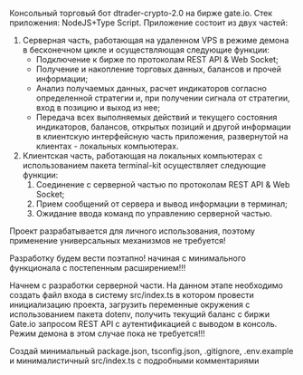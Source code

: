 Консольный торговый бот dtrader-crypto-2.0 на бирже gate.io.
Стек приложения: NodeJS+Type Script.
Приложение состоит из двух частей:

1. Серверная часть, работающая на удаленном VPS в режиме демона в бесконечном цикле и осуществляющая следующие функции:
   - Подключение к бирже по протоколам REST API & Web Socket;
   - Получение и накопление торговых данных, балансов и прочей информации;
   - Анализ получаемых данных, расчет индикаторов согласно определенной стратегии и, при получении сигнала от стратегии, вход в позицию и выход из нее;
   - Передача всех выполняемых действий и текущего состояния индикаторов, балансов, открытых позиций и другой информации в клиентскую интерфейсную часть приложения, развернутой на клиентах - локальных компьютерах.
1. Клиентская часть, работающая на локальных компьютерах с использованием пакета terminal-kit осуществляет следующие функции:
   1. Соединение с серверной частью по протоколам REST API & Web Socket;
   2. Прием сообщений от сервера и вывод информации в терминал;
   3. Ожидание ввода команд по управлению серверной частью.

Проект разрабатывается для личного использования, поэтому применение универсальных механизмов не требуется!

Разработку будем вести поэтапно! начиная с минимального функционала с постепенным расширением!!!

Начнем с разработки серверной части. На данном этапе необходимо создать файл входа в систему src/index.ts в котором провести инициализацию проекта, загрузить переменные окружения с использованием пакета dotenv, получить текущий баланс с биржи Gate.io запросом REST API с аутентификацией с выводом в консоль. Режим демона в этом случае пока не требуется!!!

Создай минимальный package.json, tsconfig.json, .gitignore, .env.example и минималистичный src/index.ts с подробными комментариями
